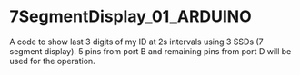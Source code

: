 # 7SegmentDisplay_01_ARDUINO
A code to show last 3 digits of my ID at 2s intervals using 3 SSDs (7 segment display). 5 pins from port B and remaining pins from port D will be used for the operation. 
